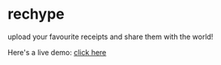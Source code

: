 # rechype
upload your favourite receipts and share them with the world!

Here's a live demo: [click here](https://hidden-springs-26320.herokuapp.com/home)
